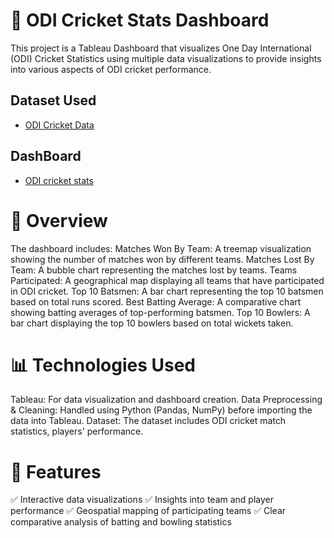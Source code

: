 # 🏏 ODI Cricket Stats Dashboard
This project is a Tableau Dashboard that visualizes One Day International (ODI) Cricket Statistics using multiple data visualizations to provide insights into various aspects of ODI cricket performance.
## Dataset Used
- <a href="https://github.com/vigneshmullangi/odi-cricket-stats/blob/main/batter_player_stats.csv">ODI Cricket Data</a>
## DashBoard 
- <a href="https://github.com/vigneshmullangi/odi-cricket-stats/blob/main/Dashboard%201.png">ODI cricket stats</a>

# 📌 Overview
The dashboard includes:
Matches Won By Team: A treemap visualization showing the number of matches won by different teams.
Matches Lost By Team: A bubble chart representing the matches lost by teams.
Teams Participated: A geographical map displaying all teams that have participated in ODI cricket.
Top 10 Batsmen: A bar chart representing the top 10 batsmen based on total runs scored.
Best Batting Average: A comparative chart showing batting averages of top-performing batsmen.
Top 10 Bowlers: A bar chart displaying the top 10 bowlers based on total wickets taken.

# 📊 Technologies Used
Tableau: For data visualization and dashboard creation.
Data Preprocessing & Cleaning: Handled using Python (Pandas, NumPy) before importing the data into Tableau.
Dataset: The dataset includes ODI cricket match statistics, players' performance.

# 🚀 Features
✅ Interactive data visualizations
✅ Insights into team and player performance
✅ Geospatial mapping of participating teams
✅ Clear comparative analysis of batting and bowling statistics
